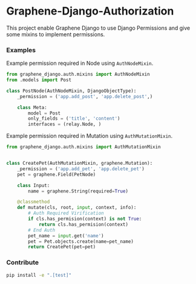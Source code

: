 # Graphene-Django-Authorization

This project enable Graphene Django to use Django Permissions and give some mixins to implement permissions.

### Examples
Example permission required in Node using `AuthNodeMixin`.

```python
from graphene_django.auth.mixins import AuthNodeMixin
from .models import Post

class PostNode(AuthNodeMixin, DjangoObjectType):
    _permission = ('app.add_post', 'app.delete_post',)

    class Meta:
        model = Post
        only_fields = ('title', 'content')
        interfaces = (relay.Node, )
```
Example permission required in Mutation using `AuthMutationMixin`.

```python
from graphene_django.auth.mixins import AuthMutationMixin


class CreatePet(AuthMutationMixin, graphene.Mutation):
    _permission = ('app.add_pet', 'app.delete_pet')
    pet = graphene.Field(PetNode)

    class Input:
        name = graphene.String(required=True)

    @classmethod
    def mutate(cls, root, input, context, info):
        # Auth Required Virification
        if cls.has_permision(context) is not True:
            return cls.has_permision(context)
        # End Auth
        pet_name = input.get('name')
        pet = Pet.objects.create(name=pet_name)
        return CreatePet(pet=pet)
```

### Contribute
```bash
pip install -e ".[test]"
```